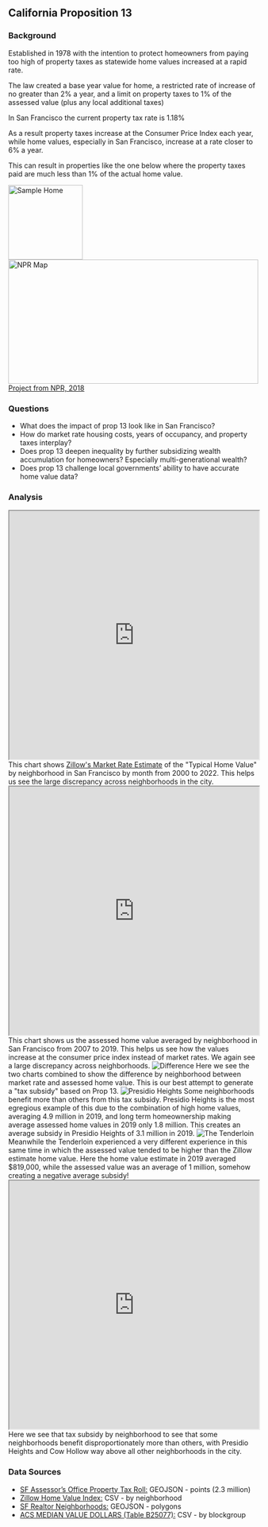 ## California Proposition 13
### Background

Established in 1978 with the intention to protect homeowners from paying too high of property taxes as statewide home values increased at a rapid rate.

The law created a base year value for home, a restricted rate of increase of no greater than 2% a year, and a limit on property taxes to 1% of the assessed value (plus any local additional taxes)

In San Francisco the current property tax rate is 1.18%

As a result property taxes increase at the Consumer Price Index each year, while home values, especially in San Francisco, increase at a rate closer to 6% a year.

This can result in properties like the one below where the property taxes paid are much less than 1% of the actual home value.

<img src="https://victoriabeckley.github.io/prop13/Screen Shot 2022-05-09 at 10.43.21 PM.png" alt="Sample Home" style="width:150px;height:150px;">
<img src="https://victoriabeckley.github.io/prop13/Screen Shot 2022-05-09 at 10.43.37 PM.png" alt="NPR Map" style="width:100%;height:250px;">
<a href="https://projects.scpr.org/prop-13/">Project from NPR, 2018</a>

### Questions

<ul>
  <li>What does the impact of prop 13 look like in San Francisco?</li>
  <li>How do market rate housing costs, years of occupancy, and property taxes interplay?</li>
  <li>Does prop 13 deepen inequality by further subsidizing wealth accumulation for homeowners? Especially multi-generational wealth?</li>  
  <li>Does prop 13 challenge local governments’ ability to have accurate home value data?</li>  
</ul>

### Analysis

<iframe src="https://victoriabeckley.github.io/prop13/zillow_chart.html" width="100%" height=500 title="Zillow Market Rate Home Value Estimate by Neighborhood"></iframe>
This chart shows <a href="https://www.zillow.com/research/data/">Zillow's Market Rate Estimate</a> of the "Typical Home Value" by neighborhood in San Francisco by month from 2000 to 2022. This helps us see the large discrepancy across neighborhoods in the city.

<iframe src="https://victoriabeckley.github.io/prop13/assessed_chart.html" width="100%" height=500 title="Assessed Home Value by Neighborhood"></iframe>
This chart shows us the assessed home value averaged by neighborhood in San Francisco from 2007 to 2019. This helps us see how the values increase at the consumer price index instead of market rates. We again see a large discrepancy across neighborhoods.

<img src="https://victoriabeckley.github.io/prop13/Screen Shot 2022-05-09 at 11.54.05 AM.png" alt="Difference">
Here we see the two charts combined to show the difference by neighborhood between market rate and assessed home value. This is our best attempt to generate a "tax subsidy" based on Prop 13.

<img src="https://victoriabeckley.github.io/prop13/Screen%20Shot%202022-05-09%20at%2011.55.20%20AM.png" alt="Presidio Heights">
Some neighborhoods benefit more than others from this tax subsidy. Presidio Heights is the most egregious example of this due to the combination of high home values, averaging 4.9 million in 2019, and long term homeownership making average assessed home values in 2019 only 1.8 million. This creates an average subsidy in Presidio Heights of 3.1 million in 2019.

<img src="https://victoriabeckley.github.io/prop13/Screen Shot 2022-05-09 at 11.55.13 AM.png" alt="The Tenderloin">
Meanwhile the Tenderloin experienced a very different experience in this same time in which the assessed value tended to be higher than the Zillow estimate home value. Here the home value estimate in 2019 averaged $819,000, while the assessed value was an average of 1 million, somehow creating a negative average subsidy!

<iframe src="https://victoriabeckley.github.io/prop13/difference.html" width="100%" height=500 title="Assessed Home Value by Neighborhood"></iframe>
Here we see that tax subsidy by neighborhood to see that some neighborhoods benefit disproportionately more than others, with Presidio Heights and Cow Hollow way above all other neighborhoods in the city.



### Data Sources

<ul>
  <li><a href="https://data.sfgov.org/Housing-and-Buildings/Assessor-Historical-Secured-Property-Tax-Rolls/wv5m-vpq2">SF Assessor’s Office Property Tax Roll:</a> GEOJSON - points (2.3 million)</li>
  <li><a href="https://www.zillow.com/research/data/">Zillow Home Value Index:</a> CSV - by neighborhood</li>
  <li><a href="https://data.sfgov.org/Geographic-Locations-and-Boundaries/Realtor-Neighborhoods/5gzd-g9ns">SF Realtor Neighborhoods:</a> GEOJSON - polygons</li>
  <li><a href="https://data.census.gov/cedsci/table?q=B25077%3A%20MEDIAN%20VALUE%20%28DOLLARS%29&g=0500000US06075%241500000&y=2019&tid=ACSDT5Y2019.B25077">ACS MEDIAN VALUE DOLLARS (Table B25077):</a> CSV - by blockgroup</li>
</ul>
